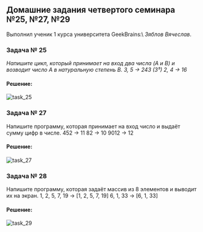 ## Домашние задания четвертого семинара №25, №27, №29
Выполнил ученик 1 курса университета GeekBrains:\ _*Зяблов Вячеслав*_.
### Задача № 25
*Напишите цикл, который принимает на вход два числа (A и B) и возводит число A в натуральную степень B.
3, 5 -> 243 (3⁵)
2, 4 -> 16*
#### Решение:
![task_25](https://github.com/VyacheslavChik22/HomeworkGB_C_004/assets/99678206/7efd059c-452d-49bf-9a1e-b1d9888f956e)

### Задача № 27
Напишите программу, которая принимает на вход число и выдаёт сумму цифр в числе.
452 -> 11
82 -> 10
9012 -> 12
#### Решение:
![task_27](https://github.com/VyacheslavChik22/HomeworkGB_C_004/assets/99678206/2d92ac67-a616-4f5b-b4d6-084238179d17)


### Задача № 28
Напишите программу, которая задаёт массив из 8 элементов и выводит их на экран.
1, 2, 5, 7, 19 -> [1, 2, 5, 7, 19]
6, 1, 33 -> [6, 1, 33]
#### Решение:
![task_29](https://github.com/VyacheslavChik22/HomeworkGB_C_004/assets/99678206/912888b4-064e-4a17-bbca-17933d53dd53)

